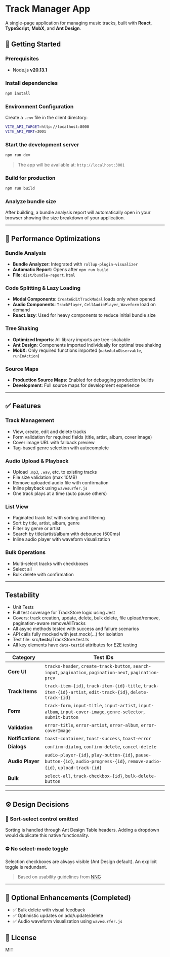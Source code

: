 # Track Manager App

A single-page application for managing music tracks, built with **React**, **TypeScript**, **MobX**, and **Ant Design**.

## 🔧 Getting Started

### Prerequisites
- Node.js **v20.13.1**

### Install dependencies
```bash
npm install
```

### Environment Configuration
Create a `.env` file in the client directory:
```bash
VITE_API_TARGET=http://localhost:8000
VITE_API_PORT=3001
```

### Start the development server
```bash
npm run dev
```

> The app will be available at: `http://localhost:3001`

### Build for production
```bash
npm run build
```

### Analyze bundle size
After building, a bundle analysis report will automatically open in your browser showing the size breakdown of your application.

---

## 🚀 Performance Optimizations

### Bundle Analysis
- **Bundle Analyzer**: Integrated with `rollup-plugin-visualizer`
- **Automatic Report**: Opens after `npm run build`
- **File**: `dist/bundle-report.html`

### Code Splitting & Lazy Loading
- **Modal Components**: `CreateEditTrackModal` loads only when opened
- **Audio Components**: `TrackPlayer`, `CellAudioPlayer`, `Waveform` load on demand
- **React.lazy**: Used for heavy components to reduce initial bundle size

### Tree Shaking
- **Optimized Imports**: All library imports are tree-shakable
- **Ant Design**: Components imported individually for optimal tree shaking
- **MobX**: Only required functions imported (`makeAutoObservable`, `runInAction`)

### Source Maps
- **Production Source Maps**: Enabled for debugging production builds
- **Development**: Full source maps for development experience

---

## ✅ Features

### Track Management
- View, create, edit and delete tracks
- Form validation for required fields (title, artist, album, cover image)
- Cover image URL with fallback preview
- Tag-based genre selection with autocomplete

### Audio Upload & Playback
- Upload `.mp3`, `.wav`, etc. to existing tracks
- File size validation (max 10MB)
- Remove uploaded audio file with confirmation
- Inline playback using `wavesurfer.js`
- One track plays at a time (auto pause others)

### List View
- Paginated track list with sorting and filtering
- Sort by title, artist, album, genre
- Filter by genre or artist
- Search by title/artist/album with debounce (500ms)
- Inline audio player with waveform visualization

### Bulk Operations
- Multi-select tracks with checkboxes
- Select all
- Bulk delete with confirmation

---

## Testability
- Unit Tests
- Full test coverage for TrackStore logic using Jest
- Covers: track creation, update, delete, bulk delete, file upload/remove, pagination-aware removeAllTracks
- All async methods tested with success and failure scenarios
- API calls fully mocked with jest.mock(...) for isolation
- Test file: src/__tests__/TrackStore.test.ts
- All key elements have `data-testid` attributes for E2E testing

| Category | Test IDs |
|---------|----------|
| **Core UI** | `tracks-header`, `create-track-button`, `search-input`, `pagination`, `pagination-next`, `pagination-prev` |
| **Track Items** | `track-item-{id}`, `track-item-{id}-title`, `track-item-{id}-artist`, `edit-track-{id}`, `delete-track-{id}` |
| **Form** | `track-form`, `input-title`, `input-artist`, `input-album`, `input-cover-image`, `genre-selector`, `submit-button` |
| **Validation** | `error-title`, `error-artist`, `error-album`, `error-coverImage` |
| **Notifications** | `toast-container`, `toast-success`, `toast-error` |
| **Dialogs** | `confirm-dialog`, `confirm-delete`, `cancel-delete` |
| **Audio Player** | `audio-player-{id}`, `play-button-{id}`, `pause-button-{id}`, `audio-progress-{id}`, `remove-audio-{id}`, `upload-track-{id}` |
| **Bulk** | `select-all`, `track-checkbox-{id}`, `bulk-delete-button` |

---

## ⚙️ Design Decisions

### 🔄 Sort-select control omitted
Sorting is handled through Ant Design Table headers. Adding a dropdown would duplicate this native functionality.

### ⛔ No select-mode toggle
Selection checkboxes are always visible (Ant Design default). An explicit toggle is redundant.

> Based on usability guidelines from [NNG](https://www.nngroup.com/articles/progressive-disclosure/)

---

## 🌟 Optional Enhancements (Completed)
- ✅ Bulk delete with visual feedback
- ✅ Optimistic updates on add/update/delete
- ✅ Audio waveform visualization using `wavesurfer.js`

## 📝 License
MIT